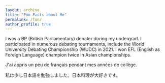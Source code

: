 ```yaml
---
layout: archive
title: "Fun Facts about Me"
permalink: /fun/
author_profile: true
---
```


I was a BP (British Parliamentary) debater during my undergrad. I participated in numerous debating tournaments, include the World University Debating Championship (WUDC) in 2021. I won EFL (English as Foreign Language) champion twice in Asian championships.

J'ai appris un peu de français pendant mes années de collège.

私は少し日本語を勉強しました。日本料理が大好きです。